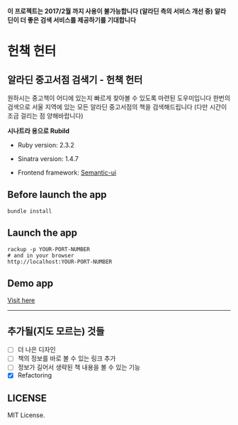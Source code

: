 **이 프로젝트는 2017/2월 까지 사용이 불가능합니다 (알라딘 측의 서비스 개선 중)**
**알라딘이 더 좋은 검색 서비스를 제공하기를 기대합니다**

# 헌책 헌터

## 알라딘 중고서점 검색기 - 헌책 헌터

원하시는 중고책이 어디에 있는지 빠르게 찾아볼 수 있도록 마련된 도우미입니다
한번의 검색으로 서울 지역에 있는 모든 알라딘 중고서점의 책을 검색해드립니다
(다만 시간이 조금 걸리는 점 양해바랍니다)

**시나트라 용으로 Rubild**

* Ruby version: 2.3.2

* Sinatra version: 1.4.7

* Frontend framework: [Semantic-ui](http://semantic-ui.com)

## Before launch the app

    bundle install

## Launch the app

    rackup -p YOUR-PORT-NUMBER
    # and in your browser
    http://localhost:YOUR-PORT-NUMBER

## Demo app

[Visit here](https://heoncheck.herokuapp.com/)

---

## 추가될(지도 모르는) 것들

- [ ] 더 나은 디자인
- [ ] 책의 정보를 바로 볼 수 있는 링크 추가
- [ ] 정보가 길어서 생략된 책 내용을 볼 수 있는 기능
- [x] Refactoring

## LICENSE

MIT License.
